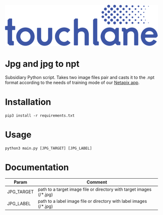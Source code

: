 ![LOGO](https://github.com/touchlane/NetapixTools/blob/master/Assets/logo.svg)

# Jpg and jpg to npt

Subsidiary Python script. Takes two image files pair and casts it to the .npt format according to the needs of training mode of our [Netapix app](https://github.com/touchlane/Netapix).  

# Installation

```
pip3 install -r requirements.txt
```

# Usage

```
python3 main.py [JPG_TARGET] [JPG_LABEL]
```

# Documentation

| Param | Comment |
| ------------- | ------------- |
| JPG_TARGET | path to a target image file or directory with target images (/*.jpg)|
| JPG_LABEL | path to a label image file or directory with label images (/*.jpg)|
